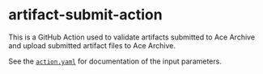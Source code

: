 # artifact-submit-action

This is a GitHub Action used to validate artifacts submitted to Ace Archive and
upload submitted artifact files to Ace Archive.

See the [`action.yaml`](./action.yaml) for documentation of the input
parameters.
